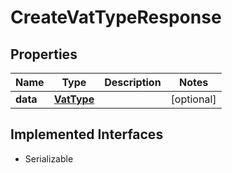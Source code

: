 

# CreateVatTypeResponse


## Properties

Name | Type | Description | Notes
------------ | ------------- | ------------- | -------------
**data** | [**VatType**](VatType.md) |  |  [optional]


## Implemented Interfaces

* Serializable



